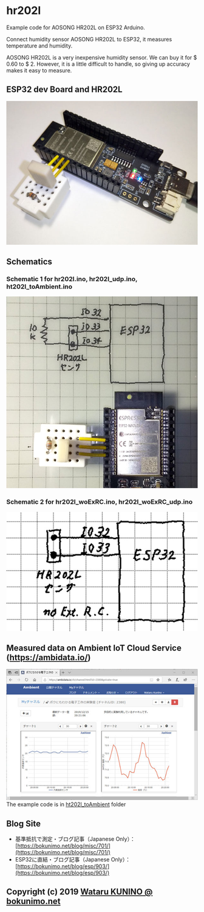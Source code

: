 # hr202l
Example code for AOSONG HR202L on ESP32 Arduino.  

Connect humidity sensor AOSONG HR202L to ESP32, it measures temperature and humidity.  

AOSONG HR202L is a very inexpensive humidity sensor. We can buy it for $ 0.60 to $ 2. 
However, it is a little difficult to handle, so giving up accuracy makes it easy to measure.  

## ESP32 dev Board and HR202L
![AOSONG HR202L](pict/DSC_0077.jpg)  

## Schematics

### Schematic 1 for hr202l.ino, hr202l_udp.ino, ht202l_toAmbient.ino
![schematics](pict/DSC_0075.jpg)  

### Schematic 2 for hr202l_woExRC.ino, hr202l_woExRC_udp.ino
![schematics](pict/Page0004.jpg)  

## Measured data on Ambient IoT Cloud Service (https://ambidata.io/)
![schematics](pict/ambient.jpg)  
The example code is in [ht202l_toAmbient](ht202l_toAmbient) folder  

## Blog Site
- 基準抵抗で測定・ブログ記事（Japanese Only）：  
    [https://bokunimo.net/blog/misc/701/](https://bokunimo.net/blog/misc/701/)  
- ESP32に直結・ブログ記事（Japanese Only）：  
    [https://bokunimo.net/blog/esp/903/](https://bokunimo.net/blog/esp/903/)  

## Copyright (c) 2019 [Wataru KUNINO @ bokunimo.net](https://bokunimo.net)
